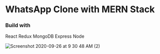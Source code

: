 # WhatsApp Clone with MERN Stack



### Build with
React 
Redux
MongoDB
Express
Node

![Screenshot 2020-09-26 at 9 30 48 AM (2)](https://user-images.githubusercontent.com/71149670/94329761-755a6300-ffdb-11ea-84b4-44b219ed5383.png)
